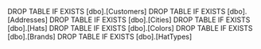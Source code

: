 DROP TABLE IF EXISTS [dbo].[Customers]
DROP TABLE IF EXISTS [dbo].[Addresses]
DROP TABLE IF EXISTS [dbo].[Cities]
DROP TABLE IF EXISTS [dbo].[Hats]
DROP TABLE IF EXISTS [dbo].[Colors]
DROP TABLE IF EXISTS [dbo].[Brands]
DROP TABLE IF EXISTS [dbo].[HatTypes]